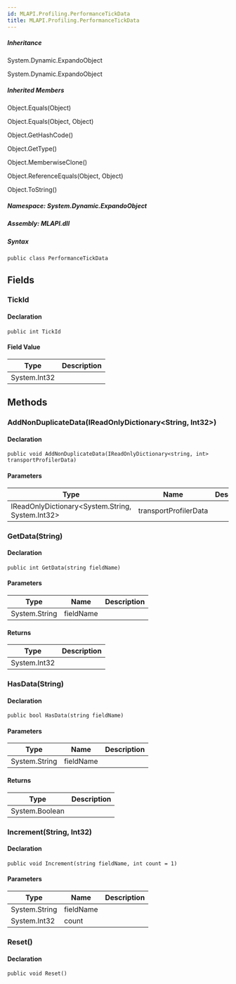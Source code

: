 ```yaml
---  
id: MLAPI.Profiling.PerformanceTickData  
title: MLAPI.Profiling.PerformanceTickData  
---
```


<div class="markdown level0 summary">

</div>

<div class="markdown level0 conceptual">

</div>

<div class="inheritance">

##### Inheritance

<div class="level0">

System.Dynamic.ExpandoObject

</div>

<div class="level1">

System.Dynamic.ExpandoObject

</div>

</div>

<div class="inheritedMembers">

##### Inherited Members

<div>

Object.Equals(Object)

</div>

<div>

Object.Equals(Object, Object)

</div>

<div>

Object.GetHashCode()

</div>

<div>

Object.GetType()

</div>

<div>

Object.MemberwiseClone()

</div>

<div>

Object.ReferenceEquals(Object, Object)

</div>

<div>

Object.ToString()

</div>

</div>

##### **Namespace**: System.Dynamic.ExpandoObject

##### **Assembly**: MLAPI.dll

##### Syntax

    public class PerformanceTickData

## Fields

### TickId

<div class="markdown level1 summary">

</div>

<div class="markdown level1 conceptual">

</div>

#### Declaration

    public int TickId

#### Field Value

| Type         | Description |
|--------------|-------------|
| System.Int32 |             |

## Methods 

### AddNonDuplicateData(IReadOnlyDictionary&lt;String, Int32&gt;)

<div class="markdown level1 summary">

</div>

<div class="markdown level1 conceptual">

</div>

#### Declaration

    public void AddNonDuplicateData(IReadOnlyDictionary<string, int> transportProfilerData)

#### Parameters

| Type                                                   | Name                  | Description |
|--------------------------------------------------------|-----------------------|-------------|
| IReadOnlyDictionary&lt;System.String, System.Int32&gt; | transportProfilerData |             |

### GetData(String)

<div class="markdown level1 summary">

</div>

<div class="markdown level1 conceptual">

</div>

#### Declaration

    public int GetData(string fieldName)

#### Parameters

| Type          | Name      | Description |
|---------------|-----------|-------------|
| System.String | fieldName |             |

#### Returns

| Type         | Description |
|--------------|-------------|
| System.Int32 |             |

### HasData(String)

<div class="markdown level1 summary">

</div>

<div class="markdown level1 conceptual">

</div>

#### Declaration

    public bool HasData(string fieldName)

#### Parameters

| Type          | Name      | Description |
|---------------|-----------|-------------|
| System.String | fieldName |             |

#### Returns

| Type           | Description |
|----------------|-------------|
| System.Boolean |             |

### Increment(String, Int32)

<div class="markdown level1 summary">

</div>

<div class="markdown level1 conceptual">

</div>

#### Declaration

    public void Increment(string fieldName, int count = 1)

#### Parameters

| Type          | Name      | Description |
|---------------|-----------|-------------|
| System.String | fieldName |             |
| System.Int32  | count     |             |

### Reset()

<div class="markdown level1 summary">

</div>

<div class="markdown level1 conceptual">

</div>

#### Declaration

    public void Reset()

